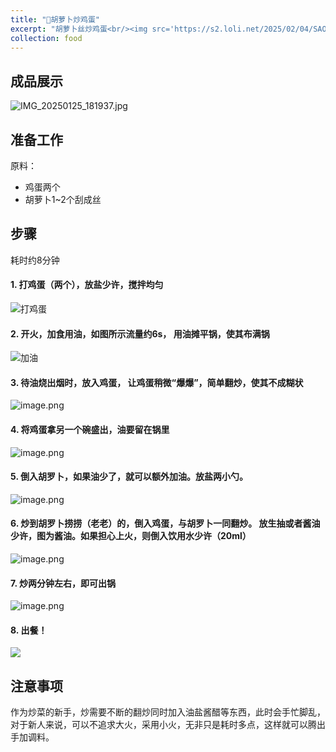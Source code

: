 ```yaml
---
title: "🥚胡萝卜炒鸡蛋"
excerpt: "胡萝卜丝炒鸡蛋<br/><img src='https://s2.loli.net/2025/02/04/SAO8XxVapqZiwF2.png'>"
collection: food
---
```



## 成品展示

![IMG_20250125_181937.jpg](https://s2.loli.net/2025/02/04/rgImZGJ6WbqLoyV.jpg)


## 准备工作

原料： 
- 鸡蛋两个
- 胡萝卜1~2个刮成丝


## 步骤

耗时约8分钟

#### 1. 打鸡蛋（两个），放盐少许，搅拌均匀
![打鸡蛋](https://s2.loli.net/2025/02/04/eDyOXtw3ThsuWf8.png)

#### 2. 开火，加食用油，如图所示流量约6s， 用油摊平锅，使其布满锅

![加油](https://s2.loli.net/2025/02/04/I8ot7YnXEbLlA2D.png)

#### 3. 待油烧出烟时，放入鸡蛋， 让鸡蛋稍微“爆爆”，简单翻炒，使其不成糊状

![image.png](https://s2.loli.net/2025/02/04/Ipm2U8VYgojwAXn.png)

#### 4. 将鸡蛋拿另一个碗盛出，油要留在锅里

![image.png](https://s2.loli.net/2025/02/04/qszinVufOpwN4Ah.png)

#### 5. 倒入胡罗卜，如果油少了，就可以额外加油。放盐两小勺。

![image.png](https://s2.loli.net/2025/02/04/u2zaeNCQUbqXJco.png)

#### 6. 炒到胡罗卜捞捞（老老）的，倒入鸡蛋，与胡罗卜一同翻炒。 放生抽或者酱油少许，图为酱油。如果担心上火，则倒入饮用水少许（20ml）

![image.png](https://s2.loli.net/2025/02/04/O9pfW5jGtuNExqD.png)

#### 7. 炒两分钟左右，即可出锅

![image.png](https://s2.loli.net/2025/02/04/TmXxgI7zFLKnlpu.png)

#### 8. 出餐！

![](https://s2.loli.net/2025/02/04/rgImZGJ6WbqLoyV.jpg)

## 注意事项

作为炒菜的新手，炒需要不断的翻炒同时加入油盐酱醋等东西，此时会手忙脚乱，对于新人来说，可以不追求大火，采用小火，无非只是耗时多点，这样就可以腾出手加调料。
